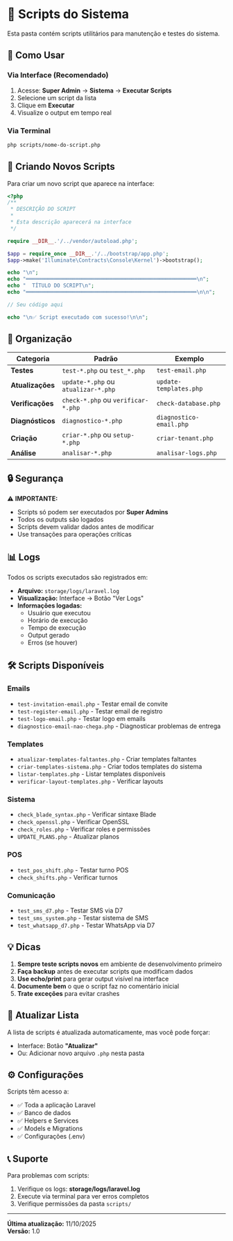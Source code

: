 # 📜 Scripts do Sistema

Esta pasta contém scripts utilitários para manutenção e testes do sistema.

## 🚀 Como Usar

### Via Interface (Recomendado)

1. Acesse: **Super Admin** → **Sistema** → **Executar Scripts**
2. Selecione um script da lista
3. Clique em **Executar**
4. Visualize o output em tempo real

### Via Terminal

```bash
php scripts/nome-do-script.php
```

## 📝 Criando Novos Scripts

Para criar um novo script que aparece na interface:

```php
<?php
/**
 * DESCRIÇÃO DO SCRIPT
 * 
 * Esta descrição aparecerá na interface
 */

require __DIR__.'/../vendor/autoload.php';

$app = require_once __DIR__.'/../bootstrap/app.php';
$app->make('Illuminate\Contracts\Console\Kernel')->bootstrap();

echo "\n";
echo "═══════════════════════════════════════════════════════\n";
echo "  TÍTULO DO SCRIPT\n";
echo "═══════════════════════════════════════════════════════\n\n";

// Seu código aqui

echo "\n✅ Script executado com sucesso!\n\n";
```

## 📂 Organização

| Categoria | Padrão | Exemplo |
|-----------|--------|---------|
| **Testes** | `test-*.php` ou `test_*.php` | `test-email.php` |
| **Atualizações** | `update-*.php` ou `atualizar-*.php` | `update-templates.php` |
| **Verificações** | `check-*.php` ou `verificar-*.php` | `check-database.php` |
| **Diagnósticos** | `diagnostico-*.php` | `diagnostico-email.php` |
| **Criação** | `criar-*.php` ou `setup-*.php` | `criar-tenant.php` |
| **Análise** | `analisar-*.php` | `analisar-logs.php` |

## 🔒 Segurança

⚠️ **IMPORTANTE:**

- Scripts só podem ser executados por **Super Admins**
- Todos os outputs são logados
- Scripts devem validar dados antes de modificar
- Use transações para operações críticas

## 📊 Logs

Todos os scripts executados são registrados em:

- **Arquivo:** `storage/logs/laravel.log`
- **Visualização:** Interface → Botão "Ver Logs"
- **Informações logadas:**
  - Usuário que executou
  - Horário de execução
  - Tempo de execução
  - Output gerado
  - Erros (se houver)

## 🛠️ Scripts Disponíveis

### Emails
- `test-invitation-email.php` - Testar email de convite
- `test-register-email.php` - Testar email de registro
- `test-logo-email.php` - Testar logo em emails
- `diagnostico-email-nao-chega.php` - Diagnosticar problemas de entrega

### Templates
- `atualizar-templates-faltantes.php` - Criar templates faltantes
- `criar-templates-sistema.php` - Criar todos templates do sistema
- `listar-templates.php` - Listar templates disponíveis
- `verificar-layout-templates.php` - Verificar layouts

### Sistema
- `check_blade_syntax.php` - Verificar sintaxe Blade
- `check_openssl.php` - Verificar OpenSSL
- `check_roles.php` - Verificar roles e permissões
- `UPDATE_PLANS.php` - Atualizar planos

### POS
- `test_pos_shift.php` - Testar turno POS
- `check_shifts.php` - Verificar turnos

### Comunicação
- `test_sms_d7.php` - Testar SMS via D7
- `test_sms_system.php` - Testar sistema de SMS
- `test_whatsapp_d7.php` - Testar WhatsApp via D7

## 💡 Dicas

1. **Sempre teste scripts novos** em ambiente de desenvolvimento primeiro
2. **Faça backup** antes de executar scripts que modificam dados
3. **Use echo/print** para gerar output visível na interface
4. **Documente bem** o que o script faz no comentário inicial
5. **Trate exceções** para evitar crashes

## 🔄 Atualizar Lista

A lista de scripts é atualizada automaticamente, mas você pode forçar:

- Interface: Botão **"Atualizar"**
- Ou: Adicionar novo arquivo `.php` nesta pasta

## ⚙️ Configurações

Scripts têm acesso a:

- ✅ Toda a aplicação Laravel
- ✅ Banco de dados
- ✅ Helpers e Services
- ✅ Models e Migrations
- ✅ Configurações (.env)

## 📞 Suporte

Para problemas com scripts:

1. Verifique os logs: **storage/logs/laravel.log**
2. Execute via terminal para ver erros completos
3. Verifique permissões da pasta `scripts/`

---

**Última atualização:** 11/10/2025  
**Versão:** 1.0
